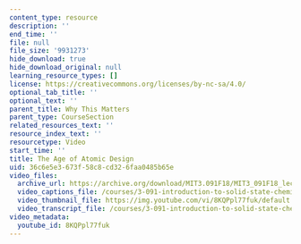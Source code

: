 ```yaml
---
content_type: resource
description: ''
end_time: ''
file: null
file_size: '9931273'
hide_download: true
hide_download_original: null
learning_resource_types: []
license: https://creativecommons.org/licenses/by-nc-sa/4.0/
optional_tab_title: ''
optional_text: ''
parent_title: Why This Matters
parent_type: CourseSection
related_resources_text: ''
resource_index_text: ''
resourcetype: Video
start_time: ''
title: The Age of Atomic Design
uid: 36c6e5e3-673f-58c8-cd32-6faa0485b65e
video_files:
  archive_url: https://archive.org/download/MIT3.091F18/MIT3_091F18_lec01_wtm_300k.mp4
  video_captions_file: /courses/3-091-introduction-to-solid-state-chemistry-fall-2018/8KQPpl77fuk_captions.webvtt
  video_thumbnail_file: https://img.youtube.com/vi/8KQPpl77fuk/default.jpg
  video_transcript_file: /courses/3-091-introduction-to-solid-state-chemistry-fall-2018/8KQPpl77fuk_transcript.pdf
video_metadata:
  youtube_id: 8KQPpl77fuk
---
```

